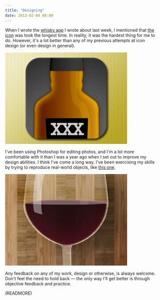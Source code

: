 ```yaml
---
title: "Designing"
date: 2013-02-04 00:00
---
```


When I wrote the [whisky app](/blog/whiskey-list) I wrote about last week, I mentioned that [the icon](http://dribbble.com/shots/922178-Whiskey-List) was took the longest time. In reality, it was the hardest thing for me to do. However, it's a lot better than any of my previous attempts at icon design (or even design in general).

 ![](/img/import/blog/designing/13E2577B36E54C039448B5C0F643A39F.png)

I've been using Photoshop for editing photos, and I'm a lot more comfortable with it than I was a year ago when I set out to improve my design abilities. I think I've come a long way. I've been exercising my skills by trying to reproduce real-world objects, like [this one](http://dribbble.com/shots/926143-Wine-List-II).

 ![](/img/import/blog/designing/43E52D87514249D0AAB0132E756E0AB4.jpg)

Any feedback on any of my work, design or otherwise, is always welcome. Don't feel the need to hold back — the only way I'll get better is through objective feedback and practice.

(READMORE)
